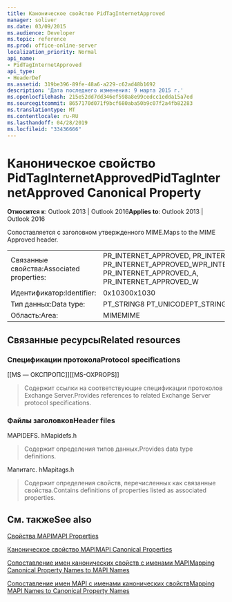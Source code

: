 ```yaml
---
title: Каноническое свойство PidTagInternetApproved
manager: soliver
ms.date: 03/09/2015
ms.audience: Developer
ms.topic: reference
ms.prod: office-online-server
localization_priority: Normal
api_name:
- PidTagInternetApproved
api_type:
- HeaderDef
ms.assetid: 319be396-89fe-48a6-a229-c62ad48b1692
description: 'Дата последнего изменения: 9 марта 2015 г.'
ms.openlocfilehash: 215e52dd7dd346ef598a8e99cedcc1edda15a7ed
ms.sourcegitcommit: 8657170d071f9bcf680aba50b9c07f2a4fb82283
ms.translationtype: MT
ms.contentlocale: ru-RU
ms.lasthandoff: 04/28/2019
ms.locfileid: "33436666"
---
```

# <a name="pidtaginternetapproved-canonical-property"></a><span data-ttu-id="1cf1b-103">Каноническое свойство PidTagInternetApproved</span><span class="sxs-lookup"><span data-stu-id="1cf1b-103">PidTagInternetApproved Canonical Property</span></span>

  
  
<span data-ttu-id="1cf1b-104">**Относится к**: Outlook 2013 | Outlook 2016</span><span class="sxs-lookup"><span data-stu-id="1cf1b-104">**Applies to**: Outlook 2013 | Outlook 2016</span></span> 
  
<span data-ttu-id="1cf1b-105">Сопоставляется с заголовком утвержденного MIME.</span><span class="sxs-lookup"><span data-stu-id="1cf1b-105">Maps to the MIME Approved header.</span></span>
  
|||
|:-----|:-----|
|<span data-ttu-id="1cf1b-106">Связанные свойства:</span><span class="sxs-lookup"><span data-stu-id="1cf1b-106">Associated properties:</span></span>  <br/> |<span data-ttu-id="1cf1b-107">PR_INTERNET_APPROVED, PR_INTERNET_APPROVED_A PR_INTERNET_APPROVED_W</span><span class="sxs-lookup"><span data-stu-id="1cf1b-107">PR_INTERNET_APPROVED, PR_INTERNET_APPROVED_A, PR_INTERNET_APPROVED_W</span></span>  <br/> |
|<span data-ttu-id="1cf1b-108">Идентификатор:</span><span class="sxs-lookup"><span data-stu-id="1cf1b-108">Identifier:</span></span>  <br/> |<span data-ttu-id="1cf1b-109">0x1030</span><span class="sxs-lookup"><span data-stu-id="1cf1b-109">0x1030</span></span>  <br/> |
|<span data-ttu-id="1cf1b-110">Тип данных:</span><span class="sxs-lookup"><span data-stu-id="1cf1b-110">Data type:</span></span>  <br/> |<span data-ttu-id="1cf1b-111">PT_STRING8 PT_UNICODE</span><span class="sxs-lookup"><span data-stu-id="1cf1b-111">PT_STRING8, PT_UNICODE</span></span>  <br/> |
|<span data-ttu-id="1cf1b-112">Область:</span><span class="sxs-lookup"><span data-stu-id="1cf1b-112">Area:</span></span>  <br/> |<span data-ttu-id="1cf1b-113">MIME</span><span class="sxs-lookup"><span data-stu-id="1cf1b-113">MIME</span></span>  <br/> |
   
## <a name="related-resources"></a><span data-ttu-id="1cf1b-114">Связанные ресурсы</span><span class="sxs-lookup"><span data-stu-id="1cf1b-114">Related resources</span></span>

### <a name="protocol-specifications"></a><span data-ttu-id="1cf1b-115">Спецификации протокола</span><span class="sxs-lookup"><span data-stu-id="1cf1b-115">Protocol specifications</span></span>

<span data-ttu-id="1cf1b-116">[[MS — ОКСПРОПС]]</span><span class="sxs-lookup"><span data-stu-id="1cf1b-116">[[MS-OXPROPS]]</span></span> 
  
> <span data-ttu-id="1cf1b-117">Содержит ссылки на соответствующие спецификации протоколов Exchange Server.</span><span class="sxs-lookup"><span data-stu-id="1cf1b-117">Provides references to related Exchange Server protocol specifications.</span></span>
    
### <a name="header-files"></a><span data-ttu-id="1cf1b-118">Файлы заголовков</span><span class="sxs-lookup"><span data-stu-id="1cf1b-118">Header files</span></span>

<span data-ttu-id="1cf1b-119">MAPIDEFS. h</span><span class="sxs-lookup"><span data-stu-id="1cf1b-119">Mapidefs.h</span></span>
  
> <span data-ttu-id="1cf1b-120">Содержит определения типов данных.</span><span class="sxs-lookup"><span data-stu-id="1cf1b-120">Provides data type definitions.</span></span>
    
<span data-ttu-id="1cf1b-121">Мапитагс. h</span><span class="sxs-lookup"><span data-stu-id="1cf1b-121">Mapitags.h</span></span>
  
> <span data-ttu-id="1cf1b-122">Содержит определения свойств, перечисленных как связанные свойства.</span><span class="sxs-lookup"><span data-stu-id="1cf1b-122">Contains definitions of properties listed as associated properties.</span></span>
    
## <a name="see-also"></a><span data-ttu-id="1cf1b-123">См. также</span><span class="sxs-lookup"><span data-stu-id="1cf1b-123">See also</span></span>



[<span data-ttu-id="1cf1b-124">Свойства MAPI</span><span class="sxs-lookup"><span data-stu-id="1cf1b-124">MAPI Properties</span></span>](mapi-properties.md)
  
[<span data-ttu-id="1cf1b-125">Каноническое свойство MAPI</span><span class="sxs-lookup"><span data-stu-id="1cf1b-125">MAPI Canonical Properties</span></span>](mapi-canonical-properties.md)
  
[<span data-ttu-id="1cf1b-126">Сопоставление имен канонических свойств с именами MAPI</span><span class="sxs-lookup"><span data-stu-id="1cf1b-126">Mapping Canonical Property Names to MAPI Names</span></span>](mapping-canonical-property-names-to-mapi-names.md)
  
[<span data-ttu-id="1cf1b-127">Сопоставление имен MAPI с именами канонических свойств</span><span class="sxs-lookup"><span data-stu-id="1cf1b-127">Mapping MAPI Names to Canonical Property Names</span></span>](mapping-mapi-names-to-canonical-property-names.md)

